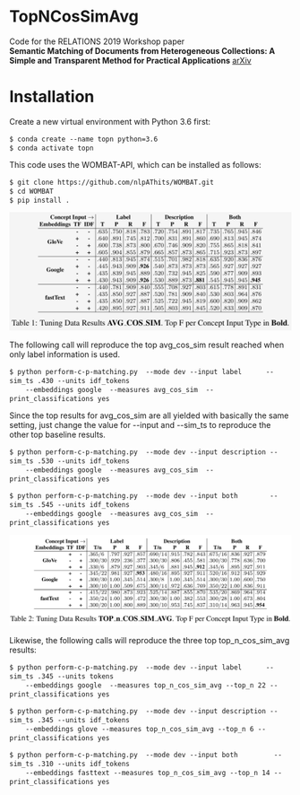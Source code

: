 # TopNCosSimAvg
Code for the RELATIONS 2019 Workshop paper
<br>
<b>Semantic Matching of Documents from Heterogeneous Collections: A Simple and Transparent Method for Practical Applications</b> <a href="https://arxiv.org/abs/1904.12550">arXiv</a>

# Installation
Create a new virtual environment with Python 3.6 first:
```shell
$ conda create --name topn python=3.6
$ conda activate topn
```
This code uses the <a>WOMBAT-API</a>, which can be installed as follows:
```shell
$ git clone https://github.com/nlpAThits/WOMBAT.git
$ cd WOMBAT
$ pip install .
```

![DEV results avg_cosine](https://github.com/nlpAThits/TopNCosSimAvg/blob/master/images/dev-avg.png "DEV results avg_cosine")


<p>
The following call will reproduce the top avg_cos_sim result reached when only label information is used.

```shell
$ python perform-c-p-matching.py  --mode dev --input label      --sim_ts .430 --units idf_tokens 
    --embeddings google  --measures avg_cos_sim  --print_classifications yes
```

Since the top results for avg_cos_sim are all yielded with basically the same setting, just change the value for --input and --sim_ts to reproduce the other top baseline results.

```shell
$ python perform-c-p-matching.py  --mode dev --input description --sim_ts .530 --units idf_tokens 
    --embeddings google  --measures avg_cos_sim  --print_classifications yes
```

```shell
$ python perform-c-p-matching.py  --mode dev --input both        --sim_ts .545 --units idf_tokens 
    --embeddings google  --measures avg_cos_sim  --print_classifications yes
```

</p>

![DEV results top_n_cos_sim_avg](https://github.com/nlpAThits/TopNCosSimAvg/blob/master/images/dev-topn.png "DEV results top_n_cos_sim_avg")


<p>
Likewise, the following calls will reproduce the three top top_n_cos_sim_avg results:

```shell
$ python perform-c-p-matching.py  --mode dev --input label      --sim_ts .345 --units tokens 
    --embeddings google  --measures top_n_cos_sim_avg --top_n 22 --print_classifications yes
```

```shell
$ python perform-c-p-matching.py  --mode dev --input description --sim_ts .345 --units idf_tokens 
    --embeddings glove --measures top_n_cos_sim_avg --top_n 6 --print_classifications yes
```

```shell
$ python perform-c-p-matching.py  --mode dev --input both         --sim_ts .310 --units idf_tokens 
    --embeddings fasttext --measures top_n_cos_sim_avg --top_n 14 --print_classifications yes
```

</p>
